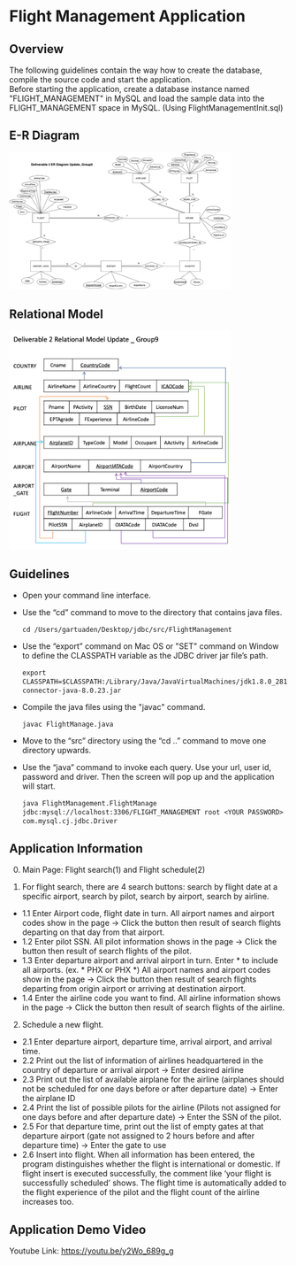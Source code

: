 # Flight Management Application

## Overview
The following guidelines contain the way how to create the database, compile the source code and start the application.   
Before starting the application, create a database instance named "FLIGHT_MANAGEMENT" in MySQL and load the sample data into the FLIGHT_MANAGEMENT space in MySQL.
(Using FlightManagementInit.sql)

## E-R Diagram
<img src = "./E-Rdiagram.png" width="400"/>

## Relational Model
<img src = "./RelationalModel.png" width="400"/>

## Guidelines

* Open your command line interface.

* Use the “cd” command to move to the directory that contains java files.

      cd /Users/gartuaden/Desktop/jdbc/src/FlightManagement


* Use the “export” command on Mac OS or "SET" command on Window to define the CLASSPATH variable as the JDBC driver jar file’s path.

      export CLASSPATH=$CLASSPATH:/Library/Java/JavaVirtualMachines/jdk1.8.0_281.jdk/Contents/Home/jre/lib/ext/mysql-connector-java-8.0.23.jar


* Compile the java files using the "javac" command.

      javac FlightManage.java


* Move to the “src” directory using the “cd ..” command to move one directory upwards.

* Use the “java” command to invoke each query. Use your url, user id, password and driver. Then the screen will pop up and the application will start.

      java FlightManagement.FlightManage jdbc:mysql://localhost:3306/FLIGHT_MANAGEMENT root <YOUR PASSWORD> com.mysql.cj.jdbc.Driver


## Application Information

0. Main Page: Flight search(1) and Flight schedule(2)

1. For flight search, there are 4 search buttons: search by flight date at a specific airport, search by pilot, search by airport, search by airline.

  * 1.1 Enter Airport code, flight date in turn. All airport names and airport codes show in the page -> Click the button then result of search flights departing on that day from that airport.
  * 1.2 Enter pilot SSN. All pilot information shows in the page -> Click the button then result of search flights of the pilot.
  * 1.3 Enter departure airport and arrival airport in turn. Enter * to include all airports. (ex. * PHX or PHX *) All airport names and airport codes show in the page -> Click the button then result of search flights departing from origin airport or arriving at destination airport.
  * 1.4 Enter the airline code you want to find. All airline information shows in the page -> Click the button then result of search flights of the airline.

2. Schedule a new flight.

  * 2.1 Enter departure airport, departure time, arrival airport, and arrival time.
  * 2.2 Print out the list of information of airlines headquartered in the country of departure or arrival airport -> Enter desired airline
  * 2.3 Print out the list of available airplane for the airline (airplanes should not be scheduled for one days before or after departure date) -> Enter the airplane ID
  * 2.4 Print the list of possible pilots for the airline (Pilots not assigned for one days before and after departure date) -> Enter the SSN of the pilot.
  * 2.5 For that departure time, print out the list of empty gates at that departure airport (gate not assigned to 2 hours before and after departure time) -> Enter the gate to use
  * 2.6 Insert into flight. When all information has been entered, the program distinguishes whether the flight is international or domestic. If flight insert is executed successfully, the comment like ‘your flight is successfully scheduled’ shows. The flight time is automatically added to the flight experience of the pilot and the flight count of the airline increases too.


## Application Demo Video
Youtube Link: <https://youtu.be/y2Wo_689g_g>
